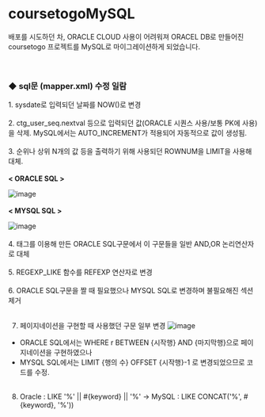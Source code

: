 # coursetogoMySQL
배포를 시도하던 차, ORACLE CLOUD 사용이 어려워져 ORACEL DB로 만들어진 coursetogo 프로젝트를 MySQL로 마이그레이션하게 되었습니다.
<BR><BR><BR>
<H3>◆ sql문 (mapper.xml) 수정 일람</H3>
1. sysdate로 입력되던 날짜를 NOW()로 변경 <BR><BR>
2. ctg_user_seq.nextval 등으로 입력되던 값(ORACLE 시퀀스 사용/보통 PK에 사용)을 삭제. MySQL에서는 AUTO_INCREMENT가 적용되어 자동적으로 값이 생성됨. 
 <BR><BR>
3. 순위나 상위 N개의 값 등을 출력하기 위해 사용되던 ROWNUM을 LIMIT을 사용해 대체.<BR> <BR> 
 <B> < ORACLE SQL > </B><BR>
  
![image](https://github.com/Paprika0290/coursetogoMySQL/assets/59499235/44c43add-fd7f-47c3-9640-3c478ca087b3)<br> <BR><B> < MYSQL SQL > </B><BR>

![image](https://github.com/Paprika0290/coursetogoMySQL/assets/59499235/f2379a95-54b7-4005-a63d-7a147ad74ce3)<br> 
 <BR>
4. <choose><when><otherwise> 태그를 이용해 만든 ORACLE SQL구문에서 이 구문들을 일반 AND,OR 논리연산자로 대체<BR><BR>
5. REGEXP_LIKE 함수를 REFEXP 연산자로 변경<BR><BR>
6. ORACLE SQL구문을 짤 때 필요했으나 MYSQL SQL로 변경하며 불필요해진 <![CDATA[]]> 섹션 제거<BR><BR>

7. 페이지네이션을 구현할 때 사용했던 구문 일부 변경
![image](https://github.com/Paprika0290/coursetogoMySQL/assets/59499235/865c9d4a-b8fa-44cd-a8df-01c6ab33c691) <br>
- ORACLE SQL에서는 WHERE r BETWEEN {시작행} AND {마지막행}으로 페이지네이션을 구현하였으나
- MYSQL SQL에서는 LIMIT {행의 수} OFFSET {시작행}-1 로 변경되었으므로 코드를 수정.<BR><BR>

8. Oracle : LIKE '%' || #{keyword} || '%' -> MySQL : LIKE CONCAT('%', #{keyword}, '%'))
